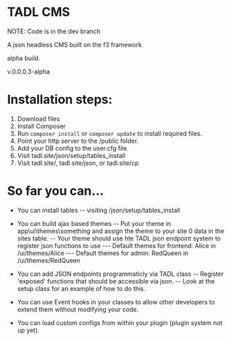 # TADL CMS
NOTE: Code is in the dev branch

A json headless CMS built on the f3 framework

alpha build.

v.0.0.0.3-alpha

# Installation steps:

1. Download files
2. Install Composer
3. Run `composer install` or `composer update` to install required files.
4. Point your http server to the /public folder.
5. Add your DB config to the user.cfg file.
6. Visit tadl.site/json/setup/tables_install
7. Visit tadl.site/, tadl.site/json, or tadl.site/cp

# So far you can...
- You can install tables
-- visiting /json/setup/tables_install

- You can build ajax based themes
-- Put your theme in app\ui\themes\something and assign the theme to your site 0 data in the sites table.
-- Your theme should use hte TADL json endpoint system to register json functions to use
--- Default themes for frontend: Alice in /ui/themes/Alice
--- Default themes for admin: RedQueen in /ui/themes/RedQueen

- You can add JSON endpoints programmaticly via TADL class
-- Register 'exposed' functions that should be accessible via json.
-- Look at the setup class for an example of how to do this.

- You can use Event hooks in your classes to allow other developers to extend them without modifying your code.

- You can load custom configs from within your plugin (plugin system not up yet).


